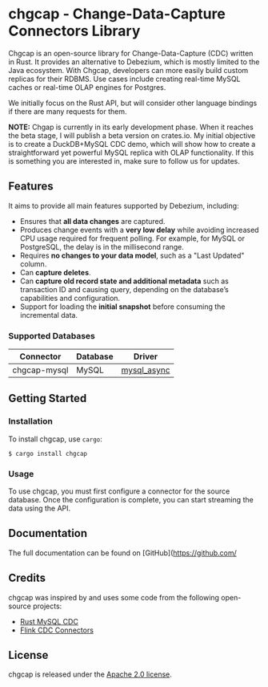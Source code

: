 # chgcap - Change-Data-Capture Connectors Library

Chgcap is an open-source library for Change-Data-Capture (CDC) written in Rust. It provides an alternative to Debezium, which is mostly limited to the Java ecosystem. With Chgcap, developers can more easily build custom replicas for their RDBMS. Use cases include creating real-time MySQL caches or real-time OLAP engines for Postgres.

We initially focus on the Rust API, but will consider other language bindings if there are many requests for them.

**NOTE:** Chgap is currently in its early development phase. When it reaches the beta stage, I will publish a beta version on crates.io. My initial objective is to create a DuckDB+MySQL CDC demo, which will show how to create a straightforward yet powerful MySQL replica with OLAP functionality. If this is something you are interested in, make sure to follow us for updates.

## Features

It aims to provide all main features supported by Debezium, including:

- Ensures that **all data changes** are captured.
- Produces change events with a **very low delay** while avoiding increased CPU usage required for frequent polling. For example, for MySQL or PostgreSQL, the delay is in the millisecond range.
- Requires **no changes to your data model**, such as a "Last Updated" column.
- Can **capture deletes**.
- Can **capture old record state and additional metadata** such as transaction ID and causing query, depending on the database’s capabilities and configuration.
- Support for loading the **initial snapshot** before consuming the incremental data.

### Supported Databases

| Connector    | Database | Driver                                                         |
| ------------ | -------- | -------------------------------------------------------------- |
| chgcap-mysql | MySQL    | [mysql_async](https://docs.rs/mysql_async/latest/mysql_async/) |

## Getting Started

### Installation

To install chgcap, use `cargo`:

`$ cargo install chgcap`

### Usage

To use chgcap, you must first configure a connector for the source database. Once the configuration is complete, you can start streaming the data using the API.

## Documentation

The full documentation can be found on [GitHub](https://github.com/

## Credits

chgcap was inspired by and uses some code from the following open-source projects:

- [Rust MySQL CDC](https://github.com/rusuly/mysql_cdc)
- [Flink CDC Connectors](https://github.com/ververica/flink-cdc-connectors)

## License

chgcap is released under the [Apache 2.0 license](LICENSE).
